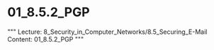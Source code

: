 # 01_8.5.2_PGP

"""
Lecture: 8_Security_in_Computer_Networks/8.5_Securing_E-Mail
Content: 01_8.5.2_PGP
"""

